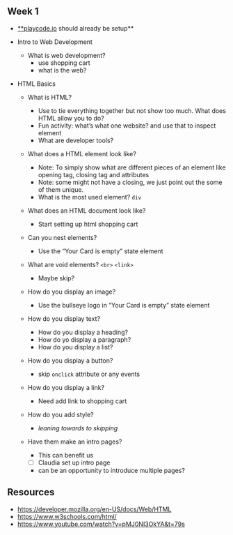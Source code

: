 ## Week 1

- [\*\*playcode.io](http://playcode.io) should already be setup\*\*
- Intro to Web Development
  - What is web development?
    - use shopping cart
    - what is the web?
- HTML Basics

  - What is HTML?
    - Use to tie everything together but not show too much. What does HTML allow you to do?
    - Fun activity: what’s what one website? and use that to inspect element
    - What are developer tools?
  - What does a HTML element look like?
    - Note: To simply show what are different pieces of an element like opening tag, closing tag and attributes
    - Note: some might not have a closing, we just point out the some of them unique.
    - What is the most used element? `div`
  - What does an HTML document look like?
    - Start setting up html shopping cart
  - Can you nest elements?
    - Use the “Your Card is empty” state element
  - What are void elements? `<br>` `<link>`
    - Maybe skip?
  - How do you display an image?
    - Use the bullseye logo in “Your Card is empty” state element
  - How do you display text?
    - How do you display a heading?
    - How do yo display a paragraph?
    - How do you display a list?
  - How do you display a button?
    - skip `onclick` attribute or any events
  - How do you display a link?
    - Need add link to shopping cart
  - How do you add style?
    - _leaning towards to skipping_
  - Have them make an intro pages?

    - This can benefit us
    - [ ] Claudia set up intro page
    - can be an opportunity to introduce multiple pages?

## Resources

- https://developer.mozilla.org/en-US/docs/Web/HTML
- https://www.w3schools.com/html/
- https://www.youtube.com/watch?v=pMJ0NI3OkYA&t=79s

